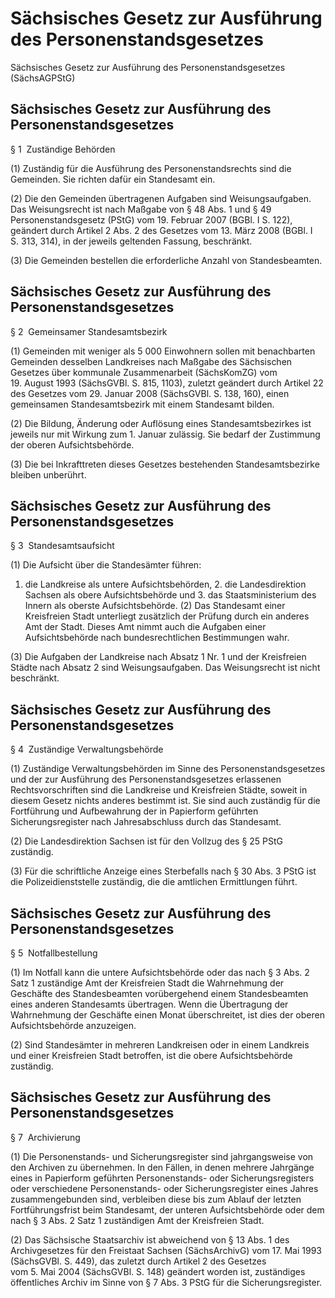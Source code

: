 # Sächsisches Gesetz zur Ausführung des Personenstandsgesetzes 


Sächsisches Gesetz zur Ausführung des Personenstandsgesetzes (SächsAGPStG)

## Sächsisches Gesetz zur Ausführung des Personenstandsgesetzes 
 § 1  Zuständige Behörden

(1) Zuständig für die Ausführung des Personenstandsrechts sind die Gemeinden. Sie richten dafür ein Standesamt ein.

(2) Die den Gemeinden übertragenen Aufgaben sind Weisungsaufgaben. Das Weisungsrecht ist nach Maßgabe von § 48 Abs. 1 und § 49             Personenstandsgesetz (PStG) vom 19. Februar 2007 (BGBl. I S. 122), geändert durch Artikel 2 Abs. 2 des Gesetzes vom 13. März 2008 (BGBl. I S. 313, 314), in der jeweils geltenden Fassung, beschränkt.

(3) Die Gemeinden bestellen die erforderliche Anzahl von Standesbeamten.


## Sächsisches Gesetz zur Ausführung des Personenstandsgesetzes 
 § 2  Gemeinsamer Standesamtsbezirk

(1) Gemeinden mit weniger als 5 000 Einwohnern sollen mit benachbarten Gemeinden desselben Landkreises nach Maßgabe des Sächsischen Gesetzes über kommunale Zusammenarbeit (SächsKomZG) vom 19. August 1993 (SächsGVBl. S. 815, 1103), zuletzt geändert durch Artikel 22 des Gesetzes vom 29. Januar 2008 (SächsGVBl. S. 138, 160), einen gemeinsamen Standesamtsbezirk mit einem Standesamt bilden.

(2) Die Bildung, Änderung oder Auflösung eines Standesamtsbezirkes ist jeweils nur mit Wirkung zum 1. Januar zulässig. Sie bedarf der Zustimmung der oberen Aufsichtsbehörde.

(3) Die bei Inkrafttreten dieses Gesetzes bestehenden Standesamtsbezirke bleiben unberührt.


## Sächsisches Gesetz zur Ausführung des Personenstandsgesetzes 
 § 3  Standesamtsaufsicht

(1) Die Aufsicht über die Standesämter führen:

1. die Landkreise als untere Aufsichtsbehörden, 2. die Landesdirektion Sachsen als obere Aufsichtsbehörde und 3. das Staatsministerium des Innern als oberste Aufsichtsbehörde. (2) Das Standesamt einer Kreisfreien Stadt unterliegt zusätzlich der Prüfung durch ein anderes Amt der Stadt. Dieses Amt nimmt auch die Aufgaben einer Aufsichtsbehörde nach bundesrechtlichen Bestimmungen wahr.

(3) Die Aufgaben der Landkreise nach Absatz 1 Nr. 1 und der Kreisfreien Städte nach Absatz 2 sind Weisungsaufgaben. Das Weisungsrecht ist nicht beschränkt.


## Sächsisches Gesetz zur Ausführung des Personenstandsgesetzes 
 § 4  Zuständige Verwaltungsbehörde

(1) Zuständige Verwaltungsbehörden im Sinne des               Personenstandsgesetzes und der zur Ausführung des                         Personenstandsgesetzes erlassenen Rechtsvorschriften sind die Landkreise und Kreisfreien Städte, soweit in diesem Gesetz nichts anderes bestimmt ist. Sie sind auch zuständig für die Fortführung und Aufbewahrung der in Papierform geführten Sicherungsregister nach Jahresabschluss durch das Standesamt.

(2) Die Landesdirektion Sachsen ist für den Vollzug des § 25           PStG zuständig.

(3) Für die schriftliche Anzeige eines Sterbefalls nach § 30 Abs. 3           PStG ist die Polizeidienststelle zuständig, die die amtlichen Ermittlungen führt.


## Sächsisches Gesetz zur Ausführung des Personenstandsgesetzes 
 § 5  Notfallbestellung

(1) Im Notfall kann die untere Aufsichtsbehörde oder das nach § 3 Abs. 2 Satz 1 zuständige Amt der Kreisfreien Stadt die Wahrnehmung der Geschäfte des Standesbeamten vorübergehend einem Standesbeamten eines anderen Standesamts übertragen. Wenn die Übertragung der Wahrnehmung der Geschäfte einen Monat überschreitet, ist dies der oberen Aufsichtsbehörde anzuzeigen.

(2) Sind Standesämter in mehreren Landkreisen oder in einem Landkreis und einer Kreisfreien Stadt betroffen, ist die obere Aufsichtsbehörde zuständig.


## Sächsisches Gesetz zur Ausführung des Personenstandsgesetzes 
 § 7  Archivierung

(1) Die Personenstands- und Sicherungsregister sind jahrgangsweise von den Archiven zu übernehmen. In den Fällen, in denen mehrere Jahrgänge eines in Papierform geführten Personenstands- oder Sicherungsregisters oder verschiedene Personenstands- oder Sicherungsregister eines Jahres zusammengebunden sind, verbleiben diese bis zum Ablauf der letzten Fortführungsfrist beim Standesamt, der unteren Aufsichtsbehörde oder dem nach § 3 Abs. 2 Satz 1 zuständigen Amt der Kreisfreien Stadt.

(2) Das Sächsische Staatsarchiv ist abweichend von § 13 Abs. 1 des Archivgesetzes für den Freistaat Sachsen (SächsArchivG) vom 17. Mai 1993 (SächsGVBl. S. 449), das zuletzt durch Artikel 2 des Gesetzes vom 5. Mai 2004 (SächsGVBl. S. 148) geändert worden ist, zuständiges öffentliches Archiv im Sinne von § 7 Abs. 3           PStG für die Sicherungsregister.

